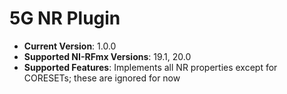 # 5G NR Plugin
- **Current Version**: 1.0.0
- **Supported NI-RFmx Versions**: 19.1, 20.0
- **Supported Features**: Implements all NR properties except for CORESETs; these are ignored for now
